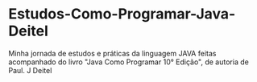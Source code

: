 # Estudos-Como-Programar-Java-Deitel
Minha jornada de estudos e práticas da linguagem JAVA feitas acompanhado do livro "Java Como Programar 10° Edição", de autoria de Paul. J Deitel
